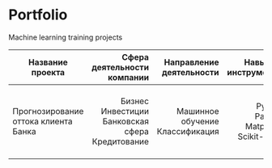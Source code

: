 # Portfolio

Machine learning training projects

| Название проекта | Сфера деятельности компании | Направление деятельности | Навыки и инструменты | Задачи проекта | 
| ---------------- | ----------------: | ----------------: | ----------------: | ----------------: |  
| Прогнозирование оттока клиента Банка | Бизнес Инвестиции Банковская сфера Кредитование | Машинное обучение Классификация | Python Pandas Matplotlib Scikit-learn | На основе данных из банка определить клиента, который может уйти |

